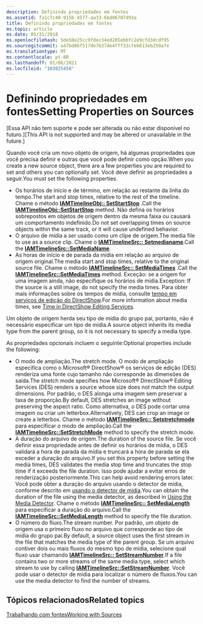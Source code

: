 ```yaml
---
description: Definindo propriedades em fontes
ms.assetid: fa1c7c40-915b-4577-aa33-6bd06707d93a
title: Definindo propriedades em fontes
ms.topic: article
ms.date: 05/31/2018
ms.openlocfilehash: 5de58e25cc9fdec34ed285ebbfc2e9cfd3dcdf95
ms.sourcegitcommit: a47bd86f517de76374e4fff33cfeb613eb259a7e
ms.translationtype: MT
ms.contentlocale: pt-BR
ms.lasthandoff: 01/06/2021
ms.locfileid: "103825458"
---
```

# <a name="setting-properties-on-sources"></a><span data-ttu-id="a847d-103">Definindo propriedades em fontes</span><span class="sxs-lookup"><span data-stu-id="a847d-103">Setting Properties on Sources</span></span>

<span data-ttu-id="a847d-104">\[Essa API não tem suporte e pode ser alterada ou não estar disponível no futuro.\]</span><span class="sxs-lookup"><span data-stu-id="a847d-104">\[This API is not supported and may be altered or unavailable in the future.\]</span></span>

<span data-ttu-id="a847d-105">Quando você cria um novo objeto de origem, há algumas propriedades que você precisa definir e outras que você pode definir como opção.</span><span class="sxs-lookup"><span data-stu-id="a847d-105">When you create a new source object, there are a few properties you are required to set and others you can optionally set.</span></span> <span data-ttu-id="a847d-106">Você deve definir as propriedades a seguir.</span><span class="sxs-lookup"><span data-stu-id="a847d-106">You must set the following properties.</span></span>

-   <span data-ttu-id="a847d-107">Os horários de início e de término, em relação ao restante da linha do tempo.</span><span class="sxs-lookup"><span data-stu-id="a847d-107">The start and stop times, relative to the rest of the timeline.</span></span> <span data-ttu-id="a847d-108">Chame o método [**IAMTimelineObj:: SetStartStop**](iamtimelineobj-setstartstop.md) .</span><span class="sxs-lookup"><span data-stu-id="a847d-108">Call the [**IAMTimelineObj::SetStartStop**](iamtimelineobj-setstartstop.md) method.</span></span> <span data-ttu-id="a847d-109">Não defina os horários sobrepostos em objetos de origem dentro da mesma faixa ou causará um comportamento indefinido.</span><span class="sxs-lookup"><span data-stu-id="a847d-109">Do not set overlapping times on source objects within the same track, or it will cause undefined behavior.</span></span>
-   <span data-ttu-id="a847d-110">O arquivo de mídia a ser usado como um clipe de origem.</span><span class="sxs-lookup"><span data-stu-id="a847d-110">The media file to use as a source clip.</span></span> <span data-ttu-id="a847d-111">Chame o [**IAMTimelineSrc:: Setmedianame**](iamtimelinesrc-setmedianame.md).</span><span class="sxs-lookup"><span data-stu-id="a847d-111">Call the [**IAMTimelineSrc::SetMediaName**](iamtimelinesrc-setmedianame.md).</span></span>
-   <span data-ttu-id="a847d-112">As horas de início e de parada da mídia em relação ao arquivo de origem original.</span><span class="sxs-lookup"><span data-stu-id="a847d-112">The media start and stop times, relative to the original source file.</span></span> <span data-ttu-id="a847d-113">Chame o método [**IAMTimelineSrc:: SetMediaTimes**](iamtimelinesrc-setmediatimes.md) .</span><span class="sxs-lookup"><span data-stu-id="a847d-113">Call the [**IAMTimelineSrc::SetMediaTimes**](iamtimelinesrc-setmediatimes.md) method.</span></span> <span data-ttu-id="a847d-114">Exceção: se a origem for uma imagem ainda, não especifique os horários de mídia.</span><span class="sxs-lookup"><span data-stu-id="a847d-114">Exception: If the source is a still image, do not specify the media times.</span></span> <span data-ttu-id="a847d-115">Para obter mais informações sobre os tempos de mídia, consulte [tempo em serviços de edição do DirectShow](time-in-directshow-editing-services.md).</span><span class="sxs-lookup"><span data-stu-id="a847d-115">For more information about media times, see [Time in DirectShow Editing Services](time-in-directshow-editing-services.md).</span></span>

<span data-ttu-id="a847d-116">Um objeto de origem herda seu tipo de mídia do grupo pai, portanto, não é necessário especificar um tipo de mídia.</span><span class="sxs-lookup"><span data-stu-id="a847d-116">A source object inherits its media type from the parent group, so it is not necessary to specify a media type.</span></span>

<span data-ttu-id="a847d-117">As propriedades opcionais incluem o seguinte:</span><span class="sxs-lookup"><span data-stu-id="a847d-117">Optional properties include the following:</span></span>

-   <span data-ttu-id="a847d-118">O modo de ampliação.</span><span class="sxs-lookup"><span data-stu-id="a847d-118">The stretch mode.</span></span> <span data-ttu-id="a847d-119">O modo de ampliação especifica como o Microsoft® DirectShow® os serviços de edição (DES) renderiza uma fonte cujo tamanho não corresponde às dimensões de saída.</span><span class="sxs-lookup"><span data-stu-id="a847d-119">The stretch mode specifies how Microsoft® DirectShow® Editing Services (DES) renders a source whose size does not match the output dimensions.</span></span> <span data-ttu-id="a847d-120">Por padrão, o DES alonga uma imagem sem preservar a taxa de proporção.</span><span class="sxs-lookup"><span data-stu-id="a847d-120">By default, DES stretches an image without preserving the aspect ratio.</span></span> <span data-ttu-id="a847d-121">Como alternativa, o DES pode cortar uma imagem ou criar um letterbox.</span><span class="sxs-lookup"><span data-stu-id="a847d-121">Alternatively, DES can crop an image or create a letterbox.</span></span> <span data-ttu-id="a847d-122">Chame o método [**IAMTimelineSrc:: Setstretchmode**](iamtimelinesrc-setstretchmode.md) para especificar o modo de ampliação.</span><span class="sxs-lookup"><span data-stu-id="a847d-122">Call the [**IAMTimelineSrc::SetStretchMode**](iamtimelinesrc-setstretchmode.md) method to specify the stretch mode.</span></span>
-   <span data-ttu-id="a847d-123">A duração do arquivo de origem.</span><span class="sxs-lookup"><span data-stu-id="a847d-123">The duration of the source file.</span></span> <span data-ttu-id="a847d-124">Se você definir essa propriedade antes de definir os horários de mídia, o DES validará a hora de parada da mídia e truncará a hora de parada se ela exceder a duração do arquivo.</span><span class="sxs-lookup"><span data-stu-id="a847d-124">If you set this property before setting the media times, DES validates the media stop time and truncates the stop time if it exceeds the file duration.</span></span> <span data-ttu-id="a847d-125">Isso pode ajudar a evitar erros de renderização posteriormente.</span><span class="sxs-lookup"><span data-stu-id="a847d-125">This can help avoid rendering errors later.</span></span> <span data-ttu-id="a847d-126">Você pode obter a duração do arquivo usando o detector de mídia, conforme descrito em [usando o detector de mídia](using-the-media-detector.md).</span><span class="sxs-lookup"><span data-stu-id="a847d-126">You can obtain the duration of the file using the media detector, as described in [Using the Media Detector](using-the-media-detector.md).</span></span> <span data-ttu-id="a847d-127">Chame o método [**IAMTimelineSrc:: SetMediaLength**](iamtimelinesrc-setmedialength.md) para especificar a duração do arquivo.</span><span class="sxs-lookup"><span data-stu-id="a847d-127">Call the [**IAMTimelineSrc::SetMediaLength**](iamtimelinesrc-setmedialength.md) method to specify the file duration.</span></span>
-   <span data-ttu-id="a847d-128">O número do fluxo.</span><span class="sxs-lookup"><span data-stu-id="a847d-128">The stream number.</span></span> <span data-ttu-id="a847d-129">Por padrão, um objeto de origem usa o primeiro fluxo no arquivo que corresponde ao tipo de mídia do grupo pai.</span><span class="sxs-lookup"><span data-stu-id="a847d-129">By default, a source object uses the first stream in the file that matches the media type of the parent group.</span></span> <span data-ttu-id="a847d-130">Se um arquivo contiver dois ou mais fluxos do mesmo tipo de mídia, selecione qual fluxo usar chamando [**IAMTimelineSrc:: SetStreamNumber**](iamtimelinesrc-setstreamnumber.md).</span><span class="sxs-lookup"><span data-stu-id="a847d-130">If a file contains two or more streams of the same media type, select which stream to use by calling [**IAMTimelineSrc::SetStreamNumber**](iamtimelinesrc-setstreamnumber.md).</span></span> <span data-ttu-id="a847d-131">Você pode usar o detector de mídia para localizar o número de fluxos.</span><span class="sxs-lookup"><span data-stu-id="a847d-131">You can use the media detector to find the number of streams.</span></span>

## <a name="related-topics"></a><span data-ttu-id="a847d-132">Tópicos relacionados</span><span class="sxs-lookup"><span data-stu-id="a847d-132">Related topics</span></span>

<dl> <dt>

[<span data-ttu-id="a847d-133">Trabalhando com fontes</span><span class="sxs-lookup"><span data-stu-id="a847d-133">Working with Sources</span></span>](working-with-sources.md)
</dt> </dl>

 

 



